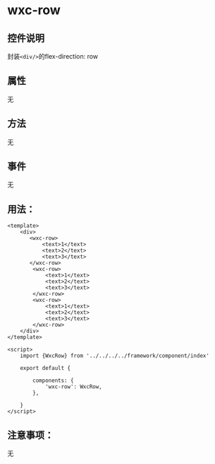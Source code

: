 # wxc-row
## 控件说明
封装`<div/>`的flex-direction: row

## 属性
无

## 方法
无

## 事件
无

## 用法：

```vue
<template>
    <div>
       <wxc-row>
           <text>1</text>
           <text>2</text>
           <text>3</text>
       </wxc-row>
        <wxc-row>
            <text>1</text>
            <text>2</text>
            <text>3</text>
        </wxc-row>
        <wxc-row>
            <text>1</text>
            <text>2</text>
            <text>3</text>
        </wxc-row>
    </div>
</template>

<script>
    import {WxcRow} from '../../../../framework/component/index'

    export default {

        components: {
            'wxc-row': WxcRow,
        },
        
    }
</script>

```

## 注意事项：
无


